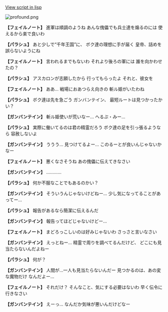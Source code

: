 [View script in lisp](../scripts/101101013.txt)

![profound.png](../images/backgrounds/profound.png)

**【フェイルノート】**
進軍は順調のようね
あんな傀儡でも兵士達を煽るのには
使えるから楽で良いわ

**【パラシュ】**
あと少しで“千年王国”に、
ボク達の理想に手が届く
皇帝、詰めを誤らないようにね

**【フェイルノート】**
言われるまでもないわ
それより後ろの軍には
誰を向かわせたの？

**【パラシュ】**
アスカロンが志願したから
行ってもらったよ
それと、彼女を

**【フェイルノート】**
ああ…
戦場におあつらえ向きの
斬ル姫がいたわね

**【パラシュ】**
ボク達は先を急ごう
ガンバンテイン、
最短ルートは見つかったかい？

**【ガンバンテイン】**
斬ル姫使いが荒いなー…
へるぷ・みー…

**【パラシュ】**
実際に働いてるのは君の精霊だろう
ボク達の足を引っ張るようなら
容赦しないよ

**【ガンバンテイン】**
ううう…
見つけてるよー…
このるーとが良いんじゃないかなー

**【フェイルノート】**
悪くなさそうね
あの傀儡に伝えてきなさい

**【ガンバンテイン】**
…………

**【パラシュ】**
何か不服なことでもあるのかい？

**【ガンバンテイン】**
そういうんじゃないけどねー…
少し気になってることがあってー…

**【パラシュ】**
報告があるなら簡潔に伝えるんだ

**【ガンバンテイン】**
報告ってほどじゃないけどー…

**【フェイルノート】**
まどろっこしいのは好みじゃないわ
さっさと言いなさい

**【ガンバンテイン】**
えっとねー…
精霊で周りを調べてるんだけど、
どこにも見当たらないんだよねー

**【パラシュ】**
何が？

**【ガンバンテイン】**
人間が…一人も見当たらないんだー
見つかるのは、あの変な魔物だけ
なんだよー…

**【フェイルノート】**
それだけ？
そんなこと、気にする必要はないわ
早く伝令に行きなさい

**【ガンバンテイン】**
えーっ…
なんだか気味が悪いんだけどなー